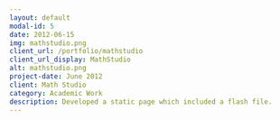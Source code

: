 ```yaml
---
layout: default
modal-id: 5
date: 2012-06-15
img: mathstudio.png
client_url: /portfolio/mathstudio
client_url_display: MathStudio
alt: mathstudio.png
project-date: June 2012
client: Math Studio
category: Academic Work
description: Developed a static page which included a flash file.
---
```

